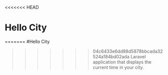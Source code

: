 <<<<<<< HEAD
# Hello City  
=======
#Hello City  
>>>>>>> 04c6433e6dd88d5878bbcada32524a184bd02ada
Laravel application that displays the current time in your city.